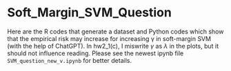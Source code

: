 # Soft_Margin_SVM_Question
Here are the R codes that generate a dataset and Python codes which show that the empirical risk may increase for increasing γ in soft-margin SVM (with the help of ChatGPT). 
In hw2_1(c), I miswrite $\gamma$ as $\lambda$ in the plots, but it should not influence reading.
Please see the newest ipynb file `SVM_question_new_v.ipynb` for better details.
